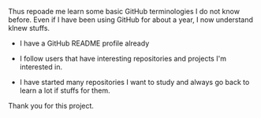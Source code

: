Thus repoade me learn some basic GitHub terminologies I do not know before.
Even if I have been using GitHub for about a year, I now understand klnew stuffs.

 - I have a GitHub README profile already

 - I follow users that have interesting repositories and projects I'm interested in.

 - I have started many repositories I want to study and always go back to learn a lot if stuffs for them.

Thank you for this project.
